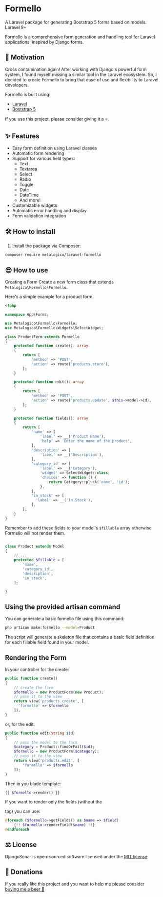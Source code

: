 # Formello

A Laravel package for generating Bootstrap 5 forms based on models. Laravel 9+

Formello is a comprehensive form generation and handling tool for Laravel applications, inspired by Django forms.

## 🎉 Motivation

Cross contamination again! After working with Django's powerful form system, I found myself missing a similar tool in the Laravel ecosystem. So, I decided to create Formello to bring that ease of use and flexibility to Laravel developers.

Formello is built using:
- [Laravel](https://laravel.com/)
- [Bootstrap 5](https://getbootstrap.com/)

If you use this project, please consider giving it a ⭐.

## ✨ Features

- Easy form definition using Laravel classes
- Automatic form rendering
- Support for various field types:
  - Text
  - Textarea
  - Select
  - Radio
  - Toggle
  - Date
  - DateTime
  - And more!
- Customizable widgets
- Automatic error handling and display
- Form validation integration

## 🛠️ How to install 

1. Install the package via Composer:

```bash
composer require metalogico/laravel-formello
```

## 😎 How to use

Creating a Form
Create a new form class that extends `Metalogico\Formello\Formello`.

Here's a simple example for a product form.

```php
<?php

namespace App\Forms;

use Metalogico\Formello\Formello;
use Metalogico\Formello\Widgets\SelectWidget;

class ProductForm extends Formello
{
    protected function create(): array
    {
        return [
            'method' => 'POST',
            'action' => route('products.store'),
        ];
    }

    protected function edit(): array
    {
        return [
            'method' => 'POST',
            'action' => route('products.update', $this->model->id),
        ];
    }    

    protected function fields(): array
    {
        return [
            'name' => [
                'label' => __('Product Name'),
                'help' => 'Enter the name of the product',
            ],
            'description' => [
                'label' => __('Description'),
            ],
            'category_id' => [
                'label' => __('Category'),
                'widget' => SelectWidget::class,
                'choices' => function () {
                    return Category::pluck('name', 'id');
                },
            ],
            'in_stock' => [
              'label' => __('In Stock'),
            ],
        ];
    }
}
```

Remember to add these fields to your model's `$fillable` array otherwise Formello will not render them.

```php

class Product extends Model
{
    // ...
    protected $fillable = [
        'name',
        'category_id',
        'description',
        'in_stock',
    ];

}
```

## Using the provided artisan command

You can generate a basic formello file using this command:

```bash
php artisan make:formello --model=Product
```

The script will generate a skeleton file that contains a basic field definition 
for each fillable field found in your model.


## Rendering the Form

In your controller for the create:

```php
public function create()
{
    // create the form
    $formello = new ProductForm(new Product);
    // pass it to the view
    return view('products.create', [
      'formello' => $formello
    ]);
}
```

or, for the edit:

```php
public function edit(string $id)
{
    // pass the model to the form
    $category = Product::findOrFail($id);
    $formello = new ProductForm($category);
    // pass it to the view
    return view('products.edit', [
        'formello' => $formello
    ]);
}
```

Then in you blade template:

```php
{{ $formello->render() }}
```

If you want to render only the fields (without the <form> tag) you can use:

```php
@foreach ($formello->getFields() as $name => $field)
    {!! $formello->renderField($name) !!}
@endforeach
```


## ⚖️ License

DjangoSonar is open-sourced software licensed under the [MIT license](LICENSE.md).


## 🍺 Donations
If you really like this project and you want to help me please consider [buying me a beer 🍺](https://www.buymeacoffee.com/metalogico
) 